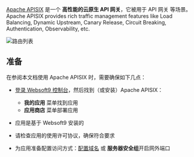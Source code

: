 [Apache APISIX](https://apisix.apache.org/) 是一个 **高性能的云原生 API 网关**，它被用于 API 网关  等场景。Apache APISIX provides rich traffic management features like Load Balancing, Dynamic Upstream, Canary Release, Circuit Breaking, Authentication, Observability, etc.


![路由列表](https://libs.websoft9.com/Websoft9/DocsPicture/zh/apisix/apisix-routelist-websoft9.png)


## 准备

在参阅本文档使用 Apache APISIX 时，需要确保如下几点：

- [登录 Websoft9 控制台](./login-console)，然后找到（或安装）Apache APISIX：
  - **我的应用** 菜单找到应用 
  - **应用商店** 菜单部署应用

- 应用是基于 Websoft9 安装的

- 请检查应用的使用许可协议，确保符合要求


- 为应用准备配置访问方式：[配置域名](./domain-set) 或 **服务器安全组**开启网外端口